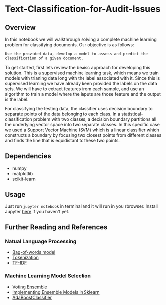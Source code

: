 # Text-Classification-for-Audit-Issues

## Overview
In this notebook we will walkthrough solving a complete machine learning problem for classifying documents. Our objective is as follows: 

	Use the provided data, develop a model to assess and predict the classification of a given document.

To get started, first lets review the beaisc approach for developing this solution. This is a supervised machine learning task, which means we train models with trianing data long with the label associated with it. Since this is supervised learning we have already been provided the labels on the data sets. We will have to extract features from each sample, and use an algorithm to train a model where the inputs are those feature and the output is the label. 

For classifying the testing data, the classifier uses decision boundary to separate points of the data belonging to each class. In a statistical-classification problem with two classes, a decision boundary partitions all the underlying vector space into two separate classes. In this specific case we used a Support Vector Machine (SVM) which is a linear classifier which constructs a boundary by focusing two closest points from different classes and finds the line that is equidistant to these two points. 

## Dependencies
* numpy 
* matplotlib
* scikit-learn

## Usage
Just run `jupyter notebook` in terminal and it will run in you rbrowser. 
Install Jupyter [here](https://jupyter.readthedocs.io/en/latest/install.html) if you haven't yet. 



## Further Reading and References

### Natual Language Processing
* [Bag-of-words model](https://en.wikipedia.org/wiki/Bag-of-words_model)
* [Tokenization](https://en.wikipedia.org/wiki/Lexical_analysis#Tokenization)
* [TF-IDF](https://en.wikipedia.org/wiki/Tf%E2%80%93idf)


### Machine Learning Model Selection
* [Voting Ensemble](http://scikit-learn.org/stable/modules/generated/sklearn.ensemble.VotingClassifier.html)
* [Implementing Ensemble Models in Sklearn](https://machinelearningmastery.com/ensemble-machine-learning-algorithms-python-scikit-learn/)
* [AdaBoostClassifier](http://scikit-learn.org/stable/modules/generated/sklearn.ensemble.AdaBoostClassifier.html)
